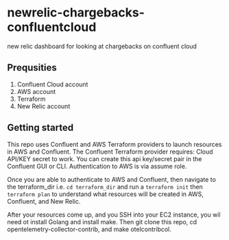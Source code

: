 # newrelic-chargebacks-confluentcloud
new relic dashboard for looking at chargebacks on confluent cloud

## Prequsities
1. Confluent Cloud account 
2. AWS account 
3. Terraform
4. New Relic account

## Getting started
This repo uses Confluent and AWS Terraform providers to launch resources in AWS and Confluent. The Confluent Terraform provider requires: Cloud API/KEY secret to work. You can create this api key/secret pair in the Confluent GUI or CLI. Authentication to AWS is via assume role. 

Once you are able to authenticate to AWS and Confluent, then navigate to the terraform_dir i.e. `cd terraform_dir` and run a `terraform init` then `terraform plan` to understand what resources will be created in AWS, Confluent, and New Relic. 

After your resources come up, and you SSH into your EC2 instance, you wil need ot install Golang and install make. Then git clone this repo, cd opentelemetry-collector-contrib, and make otelcontribcol. 


 





